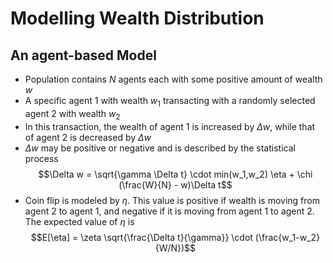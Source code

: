 # Modelling Wealth Distribution
## An agent-based Model

- Population contains $N$ agents each with some positive amount of wealth $w$
- A specific agent 1 with wealth $w_1$ transacting with a randomly selected agent 2 with wealth $w_2$
- In this transaction, the wealth of agent 1 is increased by $\Delta w$, while that of agent 2 is decreased by $\Delta w$
- $\Delta w$ may be positive or negative and is described by the statistical process
  $$\Delta w = \sqrt{\gamma \Delta t} \cdot min(w_1,w_2) \eta + \chi (\frac{W}{N} - w)\Delta t$$
- Coin flip is modeled by $\eta$. This value is positive if wealth is moving from agent 2 to agent 1, and negative if it is moving from agent 1 to agent 2. The expected value of $\eta$ is
  $$E[\eta] = \zeta \sqrt{\frac{\Delta t}{\gamma}} \cdot (\frac{w_1-w_2}{W/N})$$
